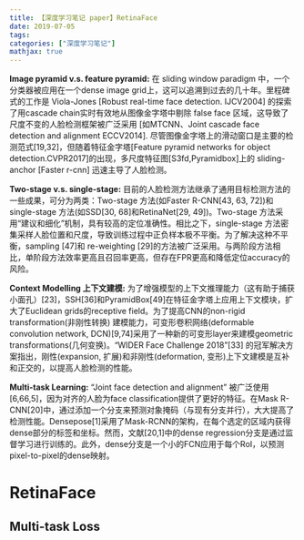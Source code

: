 ```yaml
---
title: 【深度学习笔记 paper】RetinaFace
date: 2019-07-05
tags:
categories: ["深度学习笔记"]
mathjax: true
---
```




**Image pyramid v.s. feature pyramid:** 在 sliding window paradigm 中，一个分类器被应用在一个dense image grid上，这可以追溯到过去的几十年。里程碑式的工作是 Viola-Jones [Robust real-time face detection. IJCV2004] 的探索了用cascade chain实时有效地从图像金字塔中剔除 false face 区域，这导致了尺度不变的人脸检测框架被广泛采用 [如MTCNN、Joint cascade face detection and alignment ECCV2014]. 尽管图像金字塔上的滑动窗口是主要的检测范式[19,32]，但随着特征金字塔[Feature pyramid networks for object detection.CVPR2017]的出现，多尺度特征图[S3fd,Pyramidbox]上的 sliding-anchor [Faster r-cnn] 迅速主导了人脸检测。

**Two-stage v.s. single-stage:** 目前的人脸检测方法继承了通用目标检测方法的一些成果，可分为两类：Two-stage 方法(如Faster R-CNN[43, 63, 72])和 single-stage 方法(如SSD[30, 68]和RetinaNet[29, 49])。Two-stage 方法采用“建议和细化”机制，具有较高的定位准确性。相比之下，single-stage 方法密集采样人脸位置和尺度，导致训练过程中正负样本极不平衡。为了解决这种不平衡，sampling [47]和 re-weighting [29]的方法被广泛采用。与两阶段方法相比，单阶段方法效率更高且召回率更高，但存在FPR更高和降低定位accuracy的风险。

**Context Modelling 上下文建模:** 为了增强模型的上下文推理能力（这有助于捕获小面孔）[23]，SSH[36]和PyramidBox[49]在特征金字塔上应用上下文模块，扩大了Euclidean grids的receptive field。为了提高CNN的non-rigid transformation(非刚性转换) 建模能力，可变形卷积网络(deformable convolution network, DCN)[9,74]采用了一种新的可变形layer来建模geometric transformations(几何变换)。“WIDER Face Challenge 2018”[33] 的冠军解决方案指出，刚性(expansion, 扩展)和非刚性(deformation, 变形)上下文建模是互补和正交的，以提高人脸检测的性能。

**Multi-task Learning:** “Joint face detection and alignment” 被广泛使用[6,66,5]，因为对齐的人脸为face classification提供了更好的特征。在Mask R-CNN[20]中，通过添加一个分支来预测对象掩码（与现有分支并行），大大提高了检测性能。Densepose[1]采用了Mask-RCNN的架构，在每个选定的区域内获得dense部分的标签和坐标。然而，文献[20,1]中的dense regression分支是通过监督学习进行训练的。此外，dense分支是一个小的FCN应用于每个RoI，以预测pixel-to-pixel的dense映射。

# RetinaFace

## Multi-task Loss